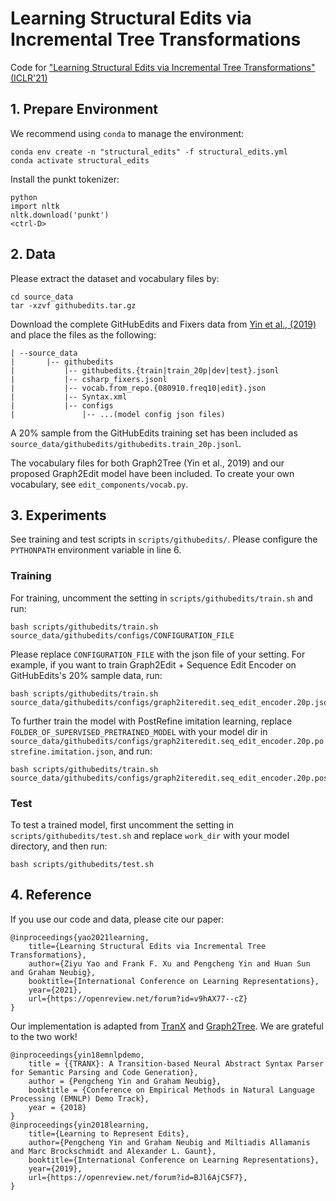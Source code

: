 # Learning Structural Edits via Incremental Tree Transformations

Code for ["Learning Structural Edits via Incremental Tree Transformations" (ICLR'21)](https://openreview.net/pdf?id=v9hAX77--cZ)


## 1. Prepare Environment
We recommend using `conda` to manage the environment:
```
conda env create -n "structural_edits" -f structural_edits.yml
conda activate structural_edits
```

Install the punkt tokenizer:
```
python
import nltk
nltk.download('punkt')
<ctrl-D>
```

## 2. Data
Please extract the dataset and vocabulary files by:
```
cd source_data
tar -xzvf githubedits.tar.gz
```

Download the complete GitHubEdits and Fixers data from [Yin et al., (2019)](http://www.cs.cmu.edu/~pengchey/githubedits.zip) and place the files as the following:
```
| --source_data
|       |-- githubedits
|           |-- githubedits.{train|train_20p|dev|test}.jsonl
|           |-- csharp_fixers.jsonl
|           |-- vocab.from_repo.{080910.freq10|edit}.json
|           |-- Syntax.xml
|           |-- configs
|               |-- ...(model config json files)
```
A 20\% sample from the GitHubEdits training set has been included as `source_data/githubedits/githubedits.train_20p.jsonl`.

The vocabulary files for both Graph2Tree (Yin et al., 2019) and our proposed Graph2Edit model have been included.
To create your own vocabulary, see `edit_components/vocab.py`.

 
## 3. Experiments
See training and test scripts in `scripts/githubedits/`. Please configure the `PYTHONPATH` environment variable in line 6.
 
### Training
For training, uncomment the setting in `scripts/githubedits/train.sh` and run:
```
bash scripts/githubedits/train.sh source_data/githubedits/configs/CONFIGURATION_FILE
```

Please replace `CONFIGURATION_FILE` with the json file of your setting. 
For example, if you want to train Graph2Edit + Sequence Edit Encoder on GitHubEdits's 20\% sample data, run:
```
bash scripts/githubedits/train.sh source_data/githubedits/configs/graph2iteredit.seq_edit_encoder.20p.json
```

To further train the model with PostRefine imitation learning, 
replace `FOLDER_OF_SUPERVISED_PRETRAINED_MODEL` with your model dir in `source_data/githubedits/configs/graph2iteredit.seq_edit_encoder.20p.postrefine.imitation.json`,
and run:
```
bash scripts/githubedits/train.sh source_data/githubedits/configs/graph2iteredit.seq_edit_encoder.20p.postrefine.imitation.json
```

### Test
To test a trained model, first uncomment the setting in `scripts/githubedits/test.sh` and replace `work_dir` with your model directory, 
and then run:
```
bash scripts/githubedits/test.sh
```

## 4. Reference
If you use our code and data, please cite our paper:
```
@inproceedings{yao2021learning,
    title={Learning Structural Edits via Incremental Tree Transformations},
    author={Ziyu Yao and Frank F. Xu and Pengcheng Yin and Huan Sun and Graham Neubig},
    booktitle={International Conference on Learning Representations},
    year={2021},
    url={https://openreview.net/forum?id=v9hAX77--cZ}
}
```

Our implementation is adapted from [TranX](https://github.com/pcyin/tranx) and [Graph2Tree](https://github.com/microsoft/iclr2019-learning-to-represent-edits).
We are grateful to the two work!
```
@inproceedings{yin18emnlpdemo,
    title = {{TRANX}: A Transition-based Neural Abstract Syntax Parser for Semantic Parsing and Code Generation},
    author = {Pengcheng Yin and Graham Neubig},
    booktitle = {Conference on Empirical Methods in Natural Language Processing (EMNLP) Demo Track},
    year = {2018}
}
@inproceedings{yin2018learning,
    title={Learning to Represent Edits},
    author={Pengcheng Yin and Graham Neubig and Miltiadis Allamanis and Marc Brockschmidt and Alexander L. Gaunt},
    booktitle={International Conference on Learning Representations},
    year={2019},
    url={https://openreview.net/forum?id=BJl6AjC5F7},
}
```
